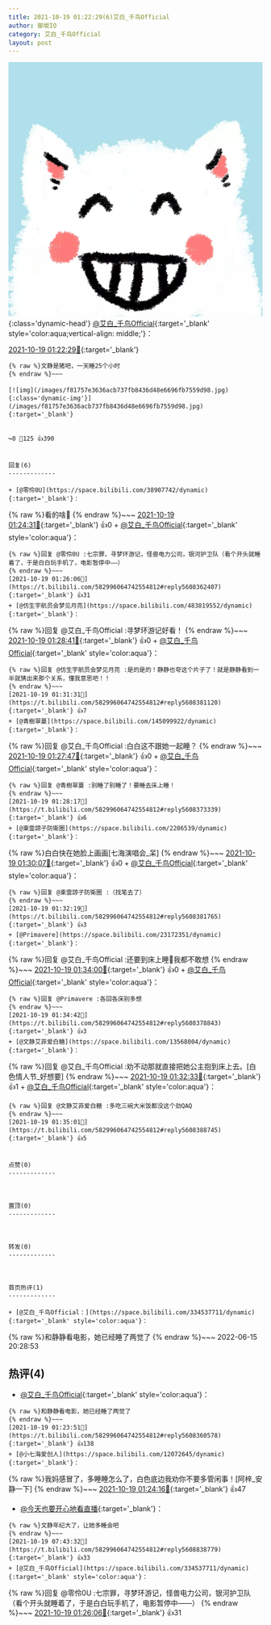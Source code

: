 ```yaml
---
title: 2021-10-19 01:22:29(6)艾白_千鸟Official
author: 御坂IO
category: 艾白_千鸟Official
layout: post
---
```


![img](/images/9ae8b9445fd0665cc014d9080156a45271be73c6.jpg){:class='dynamic-head'}
[@艾白_千鸟Official](https://space.bilibili.com/334537711/dynamic){:target='_blank' style='color:aqua;vertical-align: middle;'}：

[2021-10-19 01:22:29🔗](https://t.bilibili.com/582996064742554812){:target='_blank'}

~~~
{% raw %}文静是猪吧，一天睡25个小时
{% endraw %}~~~

[![img](/images/f81757e3636acb737fb8436d48e6696fb7559d98.jpg){:class='dynamic-img'}](/images/f81757e3636acb737fb8436d48e6696fb7559d98.jpg){:target='_blank'}


↪️0 💬125 👍390


回复(6)
-------------

+ [@零伶0U](https://space.bilibili.com/38907742/dynamic){:target='_blank'}：
~~~
{% raw %}看的啥👀
{% endraw %}~~~
[2021-10-19 01:24:31🔗](https://t.bilibili.com/582996064742554812#reply5608361113){:target='_blank'} 👍0
    + [@艾白_千鸟Official](https://space.bilibili.com/334537711/dynamic){:target='_blank' style='color:aqua'}：
~~~
{% raw %}回复 @零伶0U :七宗罪，寻梦环游记，怪兽电力公司，银河护卫队（看个开头就睡着了，于是白白玩手机了，电影暂停中——）
{% endraw %}~~~
[2021-10-19 01:26:06🔗](https://t.bilibili.com/582996064742554812#reply5608362407){:target='_blank'} 👍31
+ [@仿生宇航员会梦见月亮](https://space.bilibili.com/483819552/dynamic){:target='_blank'}：
~~~
{% raw %}回复 @艾白_千鸟Official :寻梦环游记好看！
{% endraw %}~~~
[2021-10-19 01:28:41🔗](https://t.bilibili.com/582996064742554812#reply5608364441){:target='_blank'} 👍0
    + [@艾白_千鸟Official](https://space.bilibili.com/334537711/dynamic){:target='_blank' style='color:aqua'}：
~~~
{% raw %}回复 @仿生宇航员会梦见月亮 :是的是的！静静也夸这个片子了！就是静静看到一半就猜出来那个关系，懂我意思吧！！
{% endraw %}~~~
[2021-10-19 01:31:31🔗](https://t.bilibili.com/582996064742554812#reply5608381120){:target='_blank'} 👍7
+ [@青樹翠蔓](https://space.bilibili.com/145099922/dynamic){:target='_blank'}：
~~~
{% raw %}回复 @艾白_千鸟Official :白白这不跟她一起睡？
{% endraw %}~~~
[2021-10-19 01:27:47🔗](https://t.bilibili.com/582996064742554812#reply5608368199){:target='_blank'} 👍0
    + [@艾白_千鸟Official](https://space.bilibili.com/334537711/dynamic){:target='_blank' style='color:aqua'}：
~~~
{% raw %}回复 @青樹翠蔓 :别睡了别睡了！要睡去床上睡！
{% endraw %}~~~
[2021-10-19 01:28:17🔗](https://t.bilibili.com/582996064742554812#reply5608373339){:target='_blank'} 👍6
+ [@東雲諒子防衛圈](https://space.bilibili.com/2206539/dynamic){:target='_blank'}：
~~~
{% raw %}白白快在她脸上画画[七海演唱会_呆]
{% endraw %}~~~
[2021-10-19 01:30:07🔗](https://t.bilibili.com/582996064742554812#reply5608375487){:target='_blank'} 👍0
    + [@艾白_千鸟Official](https://space.bilibili.com/334537711/dynamic){:target='_blank' style='color:aqua'}：
~~~
{% raw %}回复 @東雲諒子防衛圈 :（找笔去了）
{% endraw %}~~~
[2021-10-19 01:32:19🔗](https://t.bilibili.com/582996064742554812#reply5608381765){:target='_blank'} 👍3
+ [@Primavere](https://space.bilibili.com/23172351/dynamic){:target='_blank'}：
~~~
{% raw %}回复 @艾白_千鸟Official :还要到床上睡🤤我都不敢想
{% endraw %}~~~
[2021-10-19 01:34:00🔗](https://t.bilibili.com/582996064742554812#reply5608383119){:target='_blank'} 👍0
    + [@艾白_千鸟Official](https://space.bilibili.com/334537711/dynamic){:target='_blank' style='color:aqua'}：
~~~
{% raw %}回复 @Primavere :各回各床别多想
{% endraw %}~~~
[2021-10-19 01:34:42🔗](https://t.bilibili.com/582996064742554812#reply5608378843){:target='_blank'} 👍3
+ [@文静艾菲爱白糖](https://space.bilibili.com/13568004/dynamic){:target='_blank'}：
~~~
{% raw %}回复 @艾白_千鸟Official :劝不动那就直接把她公主抱到床上去。[白色情人节_好想要]
{% endraw %}~~~
[2021-10-19 01:32:33🔗](https://t.bilibili.com/582996064742554812#reply5608386815){:target='_blank'} 👍1
    + [@艾白_千鸟Official](https://space.bilibili.com/334537711/dynamic){:target='_blank' style='color:aqua'}：
~~~
{% raw %}回复 @文静艾菲爱白糖 :多吃三碗大米饭都没这个劲QAQ
{% endraw %}~~~
[2021-10-19 01:35:01🔗](https://t.bilibili.com/582996064742554812#reply5608388745){:target='_blank'} 👍5


点赞(0)
-------------



置顶(0)
-------------



转发(0)
-------------



首页热评(1)
-------------

+ [@艾白_千鸟Official：](https://space.bilibili.com/334537711/dynamic){:target='_blank' style='color:aqua'}：
~~~
{% raw %}和静静看电影，她已经睡了两觉了
{% endraw %}~~~
2022-06-15 20:28:53


热评(4)
-------------

+ [@艾白_千鸟Official](https://space.bilibili.com/334537711/dynamic){:target='_blank' style='color:aqua'}：
~~~
{% raw %}和静静看电影，她已经睡了两觉了
{% endraw %}~~~
[2021-10-19 01:23:51🔗](https://t.bilibili.com/582996064742554812#reply5608360578){:target='_blank'} 👍138
+ [@小七海爱创人](https://space.bilibili.com/12072645/dynamic){:target='_blank'}：
~~~
{% raw %}我妈感冒了，多睡睡怎么了，白色底边我劝你不要多管闲事！[阿梓_安静一下]
{% endraw %}~~~
[2021-10-19 01:24:16🔗](https://t.bilibili.com/582996064742554812#reply5608359945){:target='_blank'} 👍47
+ [@今天也要开心地看直播](https://space.bilibili.com/32866210/dynamic){:target='_blank'}：
~~~
{% raw %}文静年纪大了，让她多睡会吧
{% endraw %}~~~
[2021-10-19 07:43:32🔗](https://t.bilibili.com/582996064742554812#reply5608838779){:target='_blank'} 👍33
+ [@艾白_千鸟Official](https://space.bilibili.com/334537711/dynamic){:target='_blank' style='color:aqua'}：
~~~
{% raw %}回复 @零伶0U :七宗罪，寻梦环游记，怪兽电力公司，银河护卫队（看个开头就睡着了，于是白白玩手机了，电影暂停中——）
{% endraw %}~~~
[2021-10-19 01:26:06🔗](https://t.bilibili.com/582996064742554812#reply5608362407){:target='_blank'} 👍31


